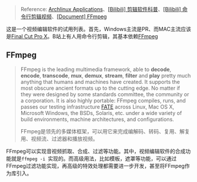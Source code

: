 > Reference: [Archlinux Applications](https://wiki.archlinux.org/title/List_of_applications#Video_editors)、[[Bilibili] 剪辑软件科普](https://www.bilibili.com/video/BV15E411g7PT?from=search&seid=10449772476917470556&spm_id_from=333.337.0.0)、[[Bilibili] 命令行剪辑视频](https://www.bilibili.com/video/BV1gK4y1b7Sn?from=search&seid=17684682304325306019&spm_id_from=333.337.0.0)、[[Document] FFmpeg](https://ffmpeg.org/ffmpeg.html#filter_005fcomplex_005foption)

这是一个视频编辑软件的试用列表。首先，Windows主流是PR、而MAC主流应该是[Final Cut Pro X](https://en.wikipedia.org/wiki/Final_Cut_Pro_X)。B站上有人用命令行剪辑，其基本依赖[FFmpeg](https://ffmpeg.org/)

## FFmpeg

> FFmpeg is the leading multimedia framework, able to **decode**, **encode**, **transcode**, **mux**, **demux**, **stream**, **filter** and **play** pretty much anything that humans and machines have created. It supports the most obscure ancient formats up to the cutting edge. No matter if they were designed by some standards committee, the community or a corporation. It is also highly portable: FFmpeg compiles, runs, and passes our testing infrastructure [FATE](http://fate.ffmpeg.org/) across Linux, Mac OS X, Microsoft Windows, the BSDs, Solaris, etc. under a wide variety of build environments, machine architectures, and configurations.
>
> FFmpeg是领先的多媒体框架，可以用它来完成编解码、转码、复用、解复用、视频流、过滤器和播放视频。

FFmpeg可以实现音视频抓取、合成、过滤等功能。其中，视频编辑软件的合成功能就是`ffmpeg -i `实现的。而高级用法，比如模板，遮罩等功能，可以通过FFmpeg过滤功能实现，再高级的特效处理都需要进一步开发，甚至将FFmpeg作为库引入。

